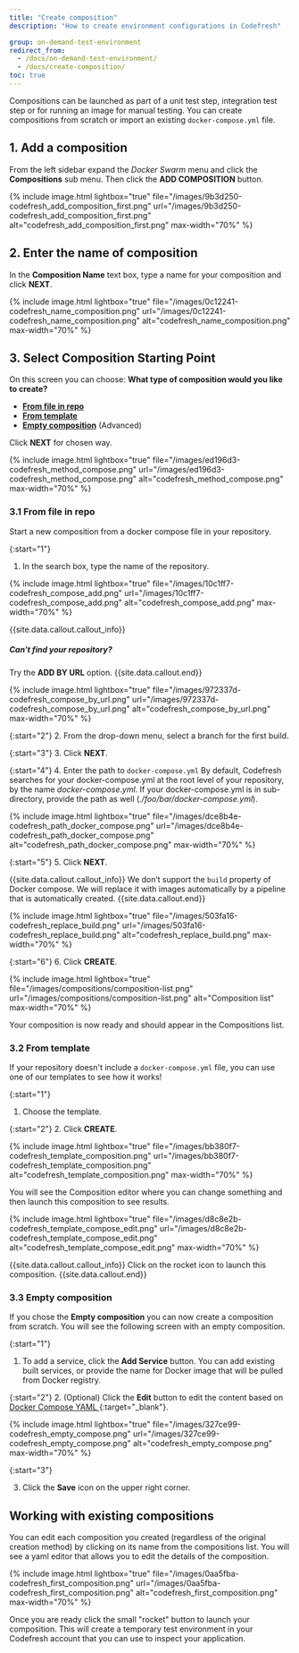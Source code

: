 ```yaml
---
title: "Create composition"
description: "How to create environment configurations in Codefresh"

group: on-demand-test-environment
redirect_from:
  - /docs/on-demand-test-environment/
  - /docs/create-composition/
toc: true
---
```


Compositions can be launched as part of a unit test step, integration test step or for running an image for manual testing. You can create compositions from scratch or import an existing `docker-compose.yml` file.

## 1. Add a composition
From the left sidebar expand the *Docker Swarm* menu and click the **Compositions** sub menu. Then click the **ADD COMPOSITION** button.

{% include 
image.html 
lightbox="true" 
file="/images/9b3d250-codefresh_add_composition_first.png" 
url="/images/9b3d250-codefresh_add_composition_first.png"
alt="codefresh_add_composition_first.png" 
max-width="70%"
%}

## 2. Enter the name of composition
In the **Composition Name** text box, type a name for your composition and click __NEXT__.

{% include 
image.html 
lightbox="true" 
file="/images/0c12241-codefresh_name_composition.png" 
url="/images/0c12241-codefresh_name_composition.png"
alt="codefresh_name_composition.png" 
max-width="70%"
%}

## 3. Select Composition Starting Point
On this screen you can choose: __What type of composition would you like to create?__
* [**From file in repo**]({{site.baseurl}}/docs/on-demand-test-environment/create-composition/#31-from-file-in-repo) 
* [**From template**]({{site.baseurl}}/docs/on-demand-test-environment/create-composition/#32-from-template)
* [**Empty composition**]({{site.baseurl}}/docs/on-demand-test-environment/create-composition/#33-empty-composition) (Advanced)

Click **NEXT** for chosen way.

{% include 
image.html 
lightbox="true" 
file="/images/ed196d3-codefresh_method_compose.png" 
url="/images/ed196d3-codefresh_method_compose.png"
alt="codefresh_method_compose.png" 
max-width="70%"
%}

### 3.1 From file in repo
Start a new composition from a docker compose file in your repository.

{:start="1"}
1. In the search box, type the name of the repository.

{% include 
image.html 
lightbox="true" 
file="/images/10c1ff7-codefresh_compose_add.png" 
url="/images/10c1ff7-codefresh_compose_add.png"
alt="codefresh_compose_add.png" 
max-width="70%"
%}


{{site.data.callout.callout_info}}
##### Can't find your repository?
Try the **ADD BY URL** option.
{{site.data.callout.end}}

{% include 
image.html 
lightbox="true" 
file="/images/972337d-codefresh_compose_by_url.png" 
url="/images/972337d-codefresh_compose_by_url.png"
alt="codefresh_compose_by_url.png" 
max-width="70%"
%}

{:start="2"}
2. From the drop-down menu, select a branch for the first build.

{:start="3"}
3. Click **NEXT**.

{:start="4"}
4. Enter the path to `docker-compose.yml`
By default, Codefresh searches for your docker-compose.yml at the root level of your repository, by the name *docker-compose.yml*. If your docker-compose.yml is in sub-directory, provide the path as well (*./foo/bar/docker-compose.yml*).

{% include 
image.html 
lightbox="true" 
file="/images/dce8b4e-codefresh_path_docker_compose.png" 
url="/images/dce8b4e-codefresh_path_docker_compose.png"
alt="codefresh_path_docker_compose.png" 
max-width="70%"
%}

{:start="5"}
5. Click **NEXT**.

{{site.data.callout.callout_info}}
We don’t support the `build` property of Docker compose. We will replace it with images automatically by a pipeline that is automatically created.
{{site.data.callout.end}}

{% include 
image.html 
lightbox="true" 
file="/images/503fa16-codefresh_replace_build.png" 
url="/images/503fa16-codefresh_replace_build.png"
alt="codefresh_replace_build.png" 
max-width="70%"
%}

{:start="6"}
6. Click **CREATE**.

{% include 
image.html 
lightbox="true" 
file="/images/compositions/composition-list.png" 
url="/images/compositions/composition-list.png"
alt="Composition list" 
max-width="70%"
%}



Your composition is now ready and should appear in the Compositions list.

### 3.2 From template
If your repository doesn't include a `docker-compose.yml` file, you can use one of our templates to see how it works!

{:start="1"}
1. Choose the template.

{:start="2"}
2. Click **CREATE**.

{% include 
image.html 
lightbox="true" 
file="/images/bb380f7-codefresh_template_composition.png" 
url="/images/bb380f7-codefresh_template_composition.png"
alt="codefresh_template_composition.png" 
max-width="70%"
%}

You will see the Composition editor where you can change something and then launch this composition to see results. 

{% include 
image.html 
lightbox="true" 
file="/images/d8c8e2b-codefresh_template_compose_edit.png" 
url="/images/d8c8e2b-codefresh_template_compose_edit.png"
alt="codefresh_template_compose_edit.png" 
max-width="70%"
%}

{{site.data.callout.callout_info}}
Click on the rocket icon to launch this composition.
{{site.data.callout.end}}

### 3.3 Empty composition
If you chose the **Empty composition** you can now create a composition from scratch. You will see the following screen with an empty composition. 

{:start="1"}
1. To add a service, click the **Add Service** button.
You can add existing built services, or provide the name for Docker image that will be pulled from Docker registry.

{:start="2"}
2. (Optional) Click the **Edit** button to edit the content based on [Docker Compose YAML ](https://docs.docker.com/compose/compose-file/){:target="_blank"}.

{% include 
image.html 
lightbox="true" 
file="/images/327ce99-codefresh_empty_compose.png" 
url="/images/327ce99-codefresh_empty_compose.png"
alt="codefresh_empty_compose.png" 
max-width="70%"
%}

{:start="3"}

3. Click the **Save** icon on the upper right corner.

## Working with existing compositions

You can edit each composition you created (regardless of the original creation method) by clicking on its name from the compositions list.
You will see a yaml editor that allows you to edit the details of the composition.


{% include 
image.html 
lightbox="true" 
file="/images/0aa5fba-codefresh_first_composition.png" 
url="/images/0aa5fba-codefresh_first_composition.png"
alt="codefresh_first_composition.png" 
max-width="70%"
%}


Once you are ready click the small "rocket" button to launch your composition. This will create a temporary
test environment in your Codefresh account that you can use to inspect your application.
 
